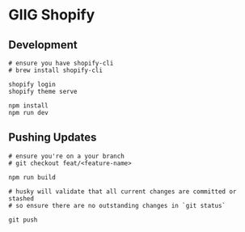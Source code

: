 # GIIG Shopify

## Development
```
# ensure you have shopify-cli
# brew install shopify-cli

shopify login
shopify theme serve

npm install
npm run dev
```

## Pushing Updates
```
# ensure you're on a your branch
# git checkout feat/<feature-name>

npm run build

# husky will validate that all current changes are committed or stashed
# so ensure there are no outstanding changes in `git status`

git push
```
